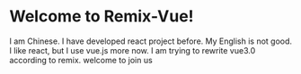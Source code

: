 # Welcome to Remix-Vue!

I am Chinese. I have developed react project before. My English is not good. I like react, but I use vue.js more now. I am trying to rewrite vue3.0 according to remix. welcome to join us